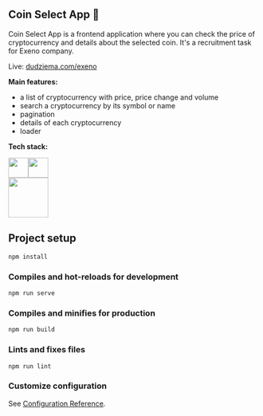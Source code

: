 ## Coin Select App 🚀

Coin Select App is a frontend application where you can  check the price of cryptocurrency and details about the selected coin. It's a recruitment task for Exeno company. 

Live: [dudziema.com/exeno](https://dudziema.com/exeno/)

**Main features:**

 - a list of cryptocurrency with price, price change and volume
 - search a cryptocurrency by its symbol or name
 - pagination
 - details of each cryptocurrency
 - loader
 

**Tech stack:**

<img src="https://cdn.jsdelivr.net/gh/devicons/devicon/icons/vuejs/vuejs-original-wordmark.svg" width="40" /><img src="https://cdn.jsdelivr.net/gh/devicons/devicon/icons/sass/sass-original.svg" width="40"/>
    <br/>
  <img src="https://axios-http.com/assets/logo.svg" width="80"/>



## Project setup
```
npm install
```

### Compiles and hot-reloads for development
```
npm run serve
```

### Compiles and minifies for production
```
npm run build
```

### Lints and fixes files
```
npm run lint
```

### Customize configuration
See [Configuration Reference](https://cli.vuejs.org/config/).

